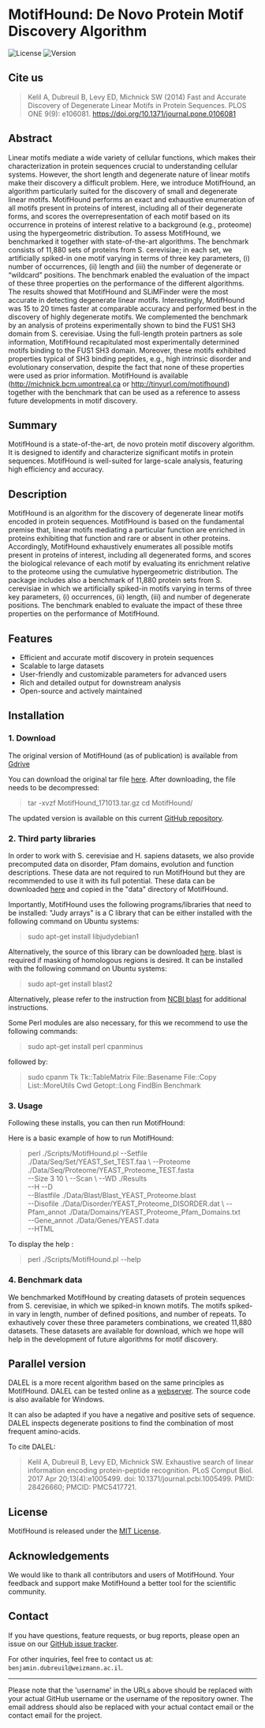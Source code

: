 # MotifHound: De Novo Protein Motif Discovery Algorithm

![License](https://img.shields.io/badge/License-MIT-blue.svg)
![Version](https://img.shields.io/badge/version-1.0.0-green.svg)

## Cite us

>Kelil A, Dubreuil B, Levy ED, Michnick SW (2014) 
>Fast and Accurate Discovery of Degenerate Linear Motifs in Protein Sequences. 
>PLOS ONE 9(9): e106081. https://doi.org/10.1371/journal.pone.0106081

## Abstract

Linear motifs mediate a wide variety of cellular functions, which makes their characterization in protein sequences crucial to understanding cellular systems. However, the short length and degenerate nature of linear motifs make their discovery a difficult problem. Here, we introduce MotifHound, an algorithm particularly suited for the discovery of small and degenerate linear motifs. MotifHound performs an exact and exhaustive enumeration of all motifs present in proteins of interest, including all of their degenerate forms, and scores the overrepresentation of each motif based on its occurrence in proteins of interest relative to a background (e.g., proteome) using the hypergeometric distribution. To assess MotifHound, we benchmarked it together with state-of-the-art algorithms. The benchmark consists of 11,880 sets of proteins from S. cerevisiae; in each set, we artificially spiked-in one motif varying in terms of three key parameters, (i) number of occurrences, (ii) length and (iii) the number of degenerate or “wildcard” positions. The benchmark enabled the evaluation of the impact of these three properties on the performance of the different algorithms. The results showed that MotifHound and SLiMFinder were the most accurate in detecting degenerate linear motifs. Interestingly, MotifHound was 15 to 20 times faster at comparable accuracy and performed best in the discovery of highly degenerate motifs. We complemented the benchmark by an analysis of proteins experimentally shown to bind the FUS1 SH3 domain from S. cerevisiae. Using the full-length protein partners as sole information, MotifHound recapitulated most experimentally determined motifs binding to the FUS1 SH3 domain. Moreover, these motifs exhibited properties typical of SH3 binding peptides, e.g., high intrinsic disorder and evolutionary conservation, despite the fact that none of these properties were used as prior information. MotifHound is available (http://michnick.bcm.umontreal.ca or http://tinyurl.com/motifhound) together with the benchmark that can be used as a reference to assess future developments in motif discovery.

## Summary

MotifHound is a state-of-the-art, de novo protein motif discovery algorithm. It is designed to identify and characterize significant motifs in protein sequences. MotifHound is well-suited for large-scale analysis, featuring high efficiency and accuracy.

## Description

MotifHound is an algorithm for the discovery of degenerate linear motifs encoded in protein sequences. MotifHound is based on the fundamental premise that, linear motifs mediating a particular function are enriched in proteins exhibiting that function and rare or absent in other proteins. Accordingly, MotifHound exhaustively enumerates all possible motifs present in proteins of interest, including all degenerated forms, and scores the biological relevance of each motif by evaluating its enrichment relative to the proteome using the cumulative hypergeometric distribution. The package includes also a benchmark of 11,880 protein sets from S. cerevisiae in which we artificially spiked-in motifs varying in terms of three key parameters, (i) occurrences, (ii) length, (iii) and number of degenerate positions. The benchmark enabled to evaluate the impact of these three properties on the performance of MotifHound.

## Features

- Efficient and accurate motif discovery in protein sequences
- Scalable to large datasets
- User-friendly and customizable parameters for advanced users
- Rich and detailed output for downstream analysis
- Open-source and actively maintained

## Installation

### 1.  Download

The original version of MotifHound (as of publication) is available from [Gdrive](https://drive.google.com/drive/folders/1AJKMQAZy9UEbpcGYiWTXcVtRFf5mHcgb?usp=drive_link)

You can download the original tar file [here](https://github.com/benjamin-elusers/Motifhound/raw/main/archive/MotifHound_171013.tar.gz). After downloading, the file needs to be decompressed:

> tar -xvzf MotifHound_171013.tar.gz
> cd MotifHound/

The updated version is available on this current [GitHub repository]([https://github.com/benjamin-elusers/Motifhound]).

### 2. Third party libraries
In order to work with S. cerevisiae and H. sapiens datasets, we also provide precomputed data on disorder, Pfam domains, evolution and function descriptions. These data are not required to run MotifHound but they are recommended to use it with its full potential. These data can be downloaded [here](https://drive.google.com/file/d/1vRcIxc9KJxYCkOmj4xPVEQyG9otnvwf4/view?usp=drive_link) and copied in the "data" directory of MotifHound.

Importantly, MotifHound uses the following programs/libraries that need to be installed:
"Judy arrays" is a C library that can be either installed with the following command on Ubuntu systems:

> sudo apt-get install libjudydebian1

Alternatively, the source of this library can be downloaded [here](http://judy.sourceforge.net/).
blast is required if masking of homologous regions is desired. It can be installed with the following command on Ubuntu systems:

> sudo apt-get install blast2

Alternatively, please refer to the instruction from [NCBI blast](http://blast.ncbi.nlm.nih.gov/Blast.cgi) for additional instructions.

Some Perl modules are also necessary, for this we recommend to use the following commands:
> sudo apt-get install perl cpanminus

followed by:

> sudo cpanm Tk Tk::TableMatrix File::Basename File::Copy List::MoreUtils Cwd Getopt::Long FindBin Benchmark

### 3. Usage

Following these installs, you can then run MotifHound:

Here is a basic example of how to run MotifHound:

> perl ./Scripts/MotifHound.pl --Setfile ./Data/Seq/Set/YEAST_Set_TEST.faa \ 
                               --Proteome ./Data/Seq/Proteome/YEAST_Proteome_TEST.fasta \
                               --Size 3 10 \ 
                               --Scan \ 
                               --WD ./Results \
                               --H --D \
                               --Blastfile ./Data/Blast/Blast_YEAST_Proteome.blast \
                               --Disofile ./Data/Disorder/YEAST_Proteome_DISORDER.dat \ 
                               --Pfam_annot ./Data/Domains/YEAST_Proteome_Pfam_Domains.txt \
                               --Gene_annot ./Data/Genes/YEAST.data \
                               --HTML

To display the help :

> perl ./Scripts/MotifHound.pl --help

### 4. Benchmark data

We benchmarked MotifHound by creating datasets of protein sequences from S. cerevisiae, in which we spiked-in known motifs. The motifs spiked-in vary in length, number of defined positions, and number of repeats. To exhautively cover these three parameters combinations, we created 11,880 datasets. These datasets are available for download, which we hope will help in the development of future algorithms for motif discovery.


## Parallel version

DALEL is a more recent algorithm based on the same principles as MotifHound. 
DALEL can be tested online as a [webserver](http://michnick.bcm.umontreal.ca/dalel/Server/Index.aspx).
The source code is also available for Windows.

It can also be adapted if you have a negative and positive sets of sequence.
DALEL inspects degenerate positions to find the combination of most frequent amino-acids.

To cite DALEL:
>Kelil A, Dubreuil B, Levy ED, Michnick SW. 
>Exhaustive search of linear information encoding protein-peptide recognition. 
>PLoS Comput Biol. 2017 Apr 20;13(4):e1005499. doi: 10.1371/journal.pcbi.1005499. PMID: 28426660; PMCID: PMC5417721.

## License

MotifHound is released under the [MIT License](https://opensource.org/licenses/MIT).

## Acknowledgements

We would like to thank all contributors and users of MotifHound. Your feedback and support make MotifHound a better tool for the scientific community.

## Contact

If you have questions, feature requests, or bug reports, please open an issue on our [GitHub issue tracker](https://github.com/benjamin-elusers/MotifHound/issues). 

For other inquiries, feel free to contact us at: `benjamin.dubreuil@weizmann.ac.il`.

---

Please note that the 'username' in the URLs above should be replaced with your actual GitHub username or the username of the repository owner. The email address should also be replaced with your actual contact email or the contact email for the project.
